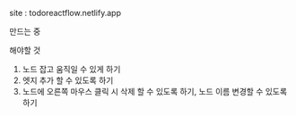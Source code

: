 site : todoreactflow.netlify.app

만드는 중

해야할 것
<br>

1. 노드 잡고 움직일 수 있게 하기
2. 엣지 추가 할 수 있도록 하기
3. 노드에 오른쪽 마우스 클릭 시 삭제 할 수 있도록 하기, 노드 이름 변경할 수 있도록 하기

